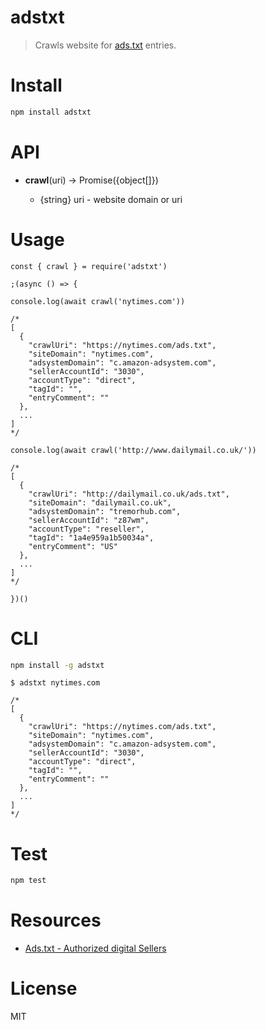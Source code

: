 # adstxt

> Crawls website for [ads.txt](https://iabtechlab.com/ads-txt/) entries.

# Install

```bash
npm install adstxt
```

# API

- **crawl**(uri) -> Promise({object[]})

  - {string} uri - website domain or uri

# Usage

```
const { crawl } = require('adstxt')

;(async () => {

console.log(await crawl('nytimes.com'))

/*
[
  {
    "crawlUri": "https://nytimes.com/ads.txt",
    "siteDomain": "nytimes.com",
    "adsystemDomain": "c.amazon-adsystem.com",
    "sellerAccountId": "3030",
    "accountType": "direct",
    "tagId": "",
    "entryComment": ""
  },
  ...
]
*/

console.log(await crawl('http://www.dailymail.co.uk/'))

/*
[
  {
    "crawlUri": "http://dailymail.co.uk/ads.txt",
    "siteDomain": "dailymail.co.uk",
    "adsystemDomain": "tremorhub.com",
    "sellerAccountId": "z87wm",
    "accountType": "reseller",
    "tagId": "1a4e959a1b50034a",
    "entryComment": "US"
  },
  ...
]
*/

})()
```

# CLI

```bash
npm install -g adstxt
```

```
$ adstxt nytimes.com

/*
[
  {
    "crawlUri": "https://nytimes.com/ads.txt",
    "siteDomain": "nytimes.com",
    "adsystemDomain": "c.amazon-adsystem.com",
    "sellerAccountId": "3030",
    "accountType": "direct",
    "tagId": "",
    "entryComment": ""
  },
  ...
]
*/
```

# Test

```bash
npm test
```

# Resources

- [Ads.txt - Authorized digital Sellers](https://iabtechlab.com/ads-txt/)

# License

MIT
